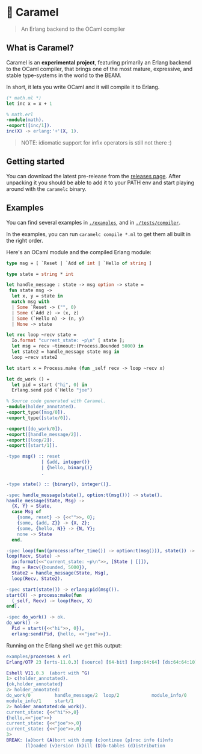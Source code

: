 # :candy: Caramel
> An Erlang backend to the OCaml compiler

## What is Caramel?

Caramel is an **experimental project**, featuring primarily an Erlang backend
to the OCaml compiler, that brings one of the most mature, expressive, and
stable type-systems in the world to the BEAM.

In short, it lets you write OCaml and it will compile it to Erlang.

```ocaml
(* math.ml *)
let inc x = x + 1
```

```erlang
% math.erl
-module(math).
-export([inc/1]).
inc(X) -> erlang:'+'(X, 1).
```

> NOTE: idiomatic support for infix operators is still not there :)

## Getting started

You can download the latest pre-release from the [releases
page](https://github.com/AbstractMachinesLab/caramel/releases). After
unpacking it you should be able to add it to your PATH env and start playing
around with the `caramelc` binary.

## Examples

You can find several examples in [`./examples`](./examples), and in
[`./tests/compiler`](./tests/compiler/).

In the examples, you can run `caramelc compile *.ml` to get them all built in
the right order.

Here's an OCaml module and the compiled Erlang module:

```ocaml
type msg = [ `Reset | `Add of int | `Hello of string ]

type state = string * int

let handle_message : state -> msg option -> state =
 fun state msg ->
  let x, y = state in
  match msg with
  | Some `Reset -> ("", 0)
  | Some (`Add z) -> (x, z)
  | Some (`Hello n) -> (n, y)
  | None -> state

let rec loop ~recv state =
  Io.format "current_state: ~p\n" [ state ];
  let msg = recv ~timeout:(Process.Bounded 5000) in
  let state2 = handle_message state msg in
  loop ~recv state2

let start x = Process.make (fun _self recv -> loop ~recv x)

let do_work () =
  let pid = start ("hi", 0) in
  Erlang.send pid (`Hello "joe")
```

```erlang
% Source code generated with Caramel.
-module(holder_annotated).
-export_type([msg/0]).
-export_type([state/0]).

-export([do_work/0]).
-export([handle_message/2]).
-export([loop/2]).
-export([start/1]).

-type msg() :: reset
             | {add, integer()}
             | {hello, binary()}
             .

-type state() :: {binary(), integer()}.

-spec handle_message(state(), option:t(msg())) -> state().
handle_message(State, Msg) ->
  {X, Y} = State,
  case Msg of
    {some, reset} -> {<<"">>, 0};
    {some, {add, Z}} -> {X, Z};
    {some, {hello, N}} -> {N, Y};
    none -> State
  end.

-spec loop(fun((process:after_time()) -> option:t(msg())), state()) -> ok.
loop(Recv, State) ->
  io:format(<<"current_state: ~p\n">>, [State | []]),
  Msg = Recv({bounded, 5000}),
  State2 = handle_message(State, Msg),
  loop(Recv, State2).

-spec start(state()) -> erlang:pid(msg()).
start(X) -> process:make(fun
  (_self, Recv) -> loop(Recv, X)
end).

-spec do_work() -> ok.
do_work() ->
  Pid = start({<<"hi">>, 0}),
  erlang:send(Pid, {hello, <<"joe">>}).
```

Running on the Erlang shell we get this output:

```erlang
examples/processes λ erl
Erlang/OTP 23 [erts-11.0.3] [source] [64-bit] [smp:64:64] [ds:64:64:10] [async-threads:1] [hipe]

Eshell V11.0.3  (abort with ^G)
1> c(holder_annotated).
{ok,holder_annotated}
2> holder_annotated:
do_work/0         handle_message/2  loop/2            module_info/0
module_info/1     start/1
2> holder_annotated:do_work().
current_state: {<<"hi">>,0}
{hello,<<"joe">>}
current_state: {<<"joe">>,0}
current_state: {<<"joe">>,0}
3>
BREAK: (a)bort (A)bort with dump (c)ontinue (p)roc info (i)nfo
       (l)oaded (v)ersion (k)ill (D)b-tables (d)istribution
```
